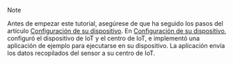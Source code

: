> [!NOTE]
> Antes de empezar este tutorial, asegúrese de que ha seguido los pasos del artículo [Configuración de su dispositivo](../articles/iot-hub/iot-hub-raspberry-pi-kit-node-get-started.md). En [Configuración de su dispositivo](../articles/iot-hub/iot-hub-raspberry-pi-kit-node-get-started.md), configuró el dispositivo de IoT y el centro de IoT, e implementó una aplicación de ejemplo para ejecutarse en su dispositivo. La aplicación envía los datos recopilados del sensor a su centro de IoT.
